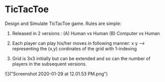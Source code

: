 # TicTacToe

Design and Simulate TicTacToe game. Rules are simple:
1. Released in 2 versions : (A) Human vs Human
                            (B) Computer vs Human

2. Each player can play his/her moves in following manner:
   x y --> representing the (x,y) cordinates of the grid with 1-indexing

3. Grid is 3x3 initially but can be extended and so can the number of players in the subsequent versions.

![]("Screenshot 2020-01-29 at 12.01.53 PM.png")
